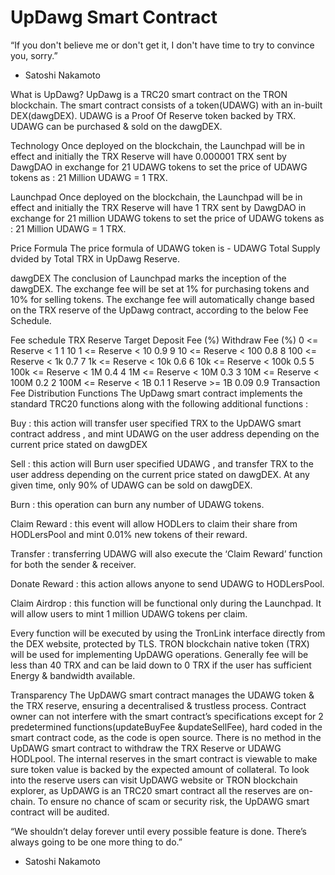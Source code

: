 # UpDawg Smart Contract

“If you don't believe me or don't get it, I don't have time to try to convince you, sorry.”

- Satoshi Nakamoto

What is UpDawg?
UpDawg is a TRC20 smart contract on the TRON blockchain. The smart contract consists of a token(UDAWG) with an in-built DEX(dawgDEX). UDAWG is a Proof Of Reserve token backed by TRX. UDAWG can be purchased & sold on the dawgDEX.

Technology
Once deployed on the blockchain, the Launchpad will be in effect and initially the TRX Reserve will have 0.000001 TRX sent by DawgDAO in exchange for 21 UDAWG tokens to set the price of UDAWG tokens as : 21 Million UDAWG = 1 TRX.

Launchpad
Once deployed on the blockchain, the Launchpad will be in effect and initially the TRX Reserve will have 1 TRX sent by DawgDAO in exchange for 21 million UDAWG tokens to set the price of UDAWG tokens as : 21 Million UDAWG = 1 TRX.

Price Formula
The price formula of UDAWG token is - UDAWG Total Supply dvided by Total TRX in UpDawg Reserve.

dawgDEX
The conclusion of Launchpad marks the inception of the dawgDEX. The exchange fee will be set at 1% for purchasing tokens and 10% for selling tokens. The exchange fee will automatically change based on the TRX reserve of the UpDawg contract, according to the below Fee Schedule.

Fee schedule
TRX Reserve Target	Deposit Fee (%)	Withdraw Fee (%)
0 <= Reserve < 1	1	10
1 <= Reserve < 10	0.9	9
10 <= Reserve < 100	0.8	8
100 <= Reserve < 1k	0.7	7
1k <= Reserve < 10k	0.6	6
10k <= Reserve < 100k	0.5	5
100k <= Reserve < 1M	0.4	4
1M <= Reserve < 10M	0.3	3
10M <= Reserve < 100M	0.2	2
100M <= Reserve < 1B	0.1	1
Reserve >= 1B	0.09	0.9
Transaction Fee Distribution
Functions
The UpDawg smart contract implements the standard TRC20 functions along with the following additional functions :


Buy : this action will transfer user specified TRX to the UpDAWG smart contract address , and mint UDAWG on the user address depending on the current price stated on dawgDEX


Sell : this action will Burn user specified UDAWG , and transfer TRX to the user address depending on the current price stated on dawgDEX. At any given time, only 90% of UDAWG can be sold on dawgDEX.


Burn : this operation can burn any number of UDAWG tokens.


Claim Reward : this event will allow HODLers to claim their share from HODLersPool and mint 0.01% new tokens of their reward.


Transfer : transferring UDAWG will also execute the ‘Claim Reward’ function for both the sender & receiver.


Donate Reward : this action allows anyone to send UDAWG to HODLersPool.


Claim Airdrop : this function will be functional only during the Launchpad. It will allow users to mint 1 million UDAWG tokens per claim.


Every function will be executed by using the TronLink interface directly from the DEX website, protected by TLS. TRON blockchain native token (TRX) will be used for implementing UpDAWG operations. Generally fee will be less than 40 TRX and can be laid down to 0 TRX if the user has sufficient Energy & bandwidth available.


Transparency
The UpDAWG smart contract manages the UDAWG token & the TRX reserve, ensuring a decentralised & trustless process. Contract owner can not interfere with the smart contract’s specifications except for 2 predetermined functions(updateBuyFee &updateSellFee), hard coded in the smart contract code, as the code is open source.
There is no method in the UpDAWG smart contract to withdraw the TRX Reserve or UDAWG HODLpool. The internal reserves in the smart contract is viewable to make sure token value is backed by the expected amount of collateral. To look into the reserve users can visit UpDAWG website or TRON blockchain explorer, as UpDAWG is an TRC20 smart contract all the reserves are on-chain.
To ensure no chance of scam or security risk, the UpDAWG smart contract will be audited.

“We shouldn’t delay forever until every possible feature is done. There’s always going to be one more thing to do.”

- Satoshi Nakamoto